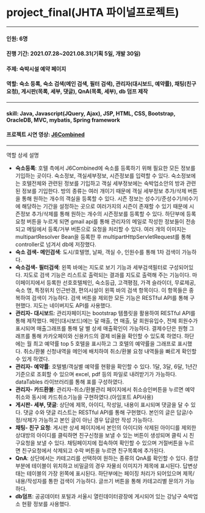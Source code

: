 # project_final(JHTA 파이널프로젝트)
--------------
#### 인원: 6명
#### 진행 기간: 2021.07.28~2021.08.31(기획 5일, 개발 30일)   
#### 주제: 숙박시설 예약 페이지   
#### 역할: 숙소 등록, 숙소 검색(메인 검색, 필터 검색), 관리자(대시보드, 예약률), 채팅(친구 요청), 게시판(목록, 세부, 댓글), QnA(목록, 세부), db 덤프 제작   
----------------
#### skill: Java, Javascript(JQuery, Ajax), JSP, HTML, CSS, Bootstrap, OracleDB, MVC, mybatis, Spring framework   
#### 프로젝트 시연 영상: [J6Combined](https://www.youtube.com/watch?v=ggbl4C8TEtU)
------------------
역할 상세 설명   
- **숙소등록**: 호텔 측에서 J6Combined에 숙소를 등록하기 위해 필요한 모든 정보를 기입하는 곳이다. 숙소정보, 객실세부정보, 시즌정보를 입력할 수 있다. 숙소정보에는 호텔전체와 관련된 정보를 기입하고 객실 세부정보에는 숙박업소안의 방과 관련된 정보를 기입한다. 방의 종류는 여러 개이기 때문에 객실 세부정보 추가/삭제 버튼을 통해 원하는 개수의 객실을 등록할 수 있다. 시즌 정보는 성수기/준성수기/비수기에 해당하는 기간을 설정하는 곳으로 여러가지의 시즌이 존재할 수 있기 때문에 시즌정보 추가/삭제를 통해 원하는 개수의 시즌정보를 등록할 수 있다. 하단부에 등록요청 버튼을 누르게 되면 gmail api를 통해 관리자의 메일로 작성한 정보들이 전송되고 메일에서 등록/거부 버튼으로 요청을 처리할 수 있다. 여러 개의 이미지는 multipartResolver Bean을 등록한 후 multipartHttpServletRequest를 통해 controller로 넘겨서 db에 저장했다.
- **숙소 검색- 메인검색**: 도시/호텔명, 날짜, 객실 수, 인원수를 통해 1차 검색이 가능하다. 
- **숙소검색- 필터검색**: 왼쪽 바에는 지도로 보기 기능과 세부검색필터로 구성되어있다. 지도로 검색 기능은 리스트로 출력되는 결과를 지도로 출력해 주는 기능이다. 마이페이지에서 등록한 선호호텔체인, 숙소등급, 고객평점, 가격 슬라이더, 무료제공, 숙소 명, 특정위치 인근반경, 편의시설이 왼쪽 바의 검색 항목이다. 이 항목들은 중복하여 검색이 가능하다. 검색 버튼을 제외한 모든 기능은 RESTful API를 통해 구현했다. 지도는 네이버지도 API를 사용했다.
- **관리자- 대시보드**: 관리자페이지는 bootstrap 템플릿을 활용하여 RESTful API를 통해 제작했다. 메인(대시보드)에는 달 매출, 연 매출, 달 회원유입수, 전체 회원수가 표시되며 매출그래프를 통해 달 별 상세 매출확인이 가능하다. 결제수단은 원형 그래프를 통해 카카오페이와 신용카드의 결제 비율을 확인할 수 있도록 하였다. 하단에는 월 최고 예약률 top 5 호텔을 표시하고 그 호텔의 예약률을 그래프로 표시했다. 취소/환불 신청내역을 메인에 배치하여 취소/환불 요청 내역들을 빠르게 확인할 수 있게 하였다.
- **관리자- 예약률**: 호텔별/객실별 예약률 현황을 확인할 수 있다. 1달, 3달, 6달, 1년간 기준으로 조회할 수 있으며 excel, pdf 등의 파일로 내려받기가 가능하다. dataTables 라이브러리를 통해 표를 구성하였다. 
- **관리자- 카드환불**: 관리자-취소/환불관리 페이지에서 취소승인버튼을 누르면 예약취소와 동시에 카드취소기능을 구현하였다.(아임포트 API사용)
- **게시판- 세부, 댓글**: 상단에 제목, 아이디, 작성일, 내용이 표시되며 댓글을 달 수 있다. 댓글 수와 댓글 리스트는 RESTful API를 통해 구현했다. 본인의 글은 답글/수정/삭제가 가능하고 본인 글이 아닌 경우 답글만 작성 가능하다.
- **채팅- 친구 요청**: 게시판 상세 페이지에서 본인의 아이디와 삭제된 아이디를 제외한 상대방의 아이디를 클릭하면 친구신청을 보낼 수 있는 버튼이 생성되며 클릭 시 친구요청을 보낼 수 있다. 채팅페이지에 접속하여 확인할 수 있으며 거절버튼을 누르면 친구요청에서 삭제되고 수락 버튼을 누르면 친구목록에 추가된다. 
- **QnA**: 상단에서는 카테고리를 선택하여 원하는 종류의 QnA를 확인할 수 있다. 중앙 부분에 테이블이 위치하고 비밀글의 경우 자물쇠 이미지가 제목에 표시된다. 답변상태는 테이블의 가장 왼쪽에 표시된다. 하단부에는 페이징 처리가 되어있으며 제목/내용/작성자를 통한 검색이 가능하다. 글쓰기 버튼을 통해 카테고리별 문의가 가능하다.
- **db덤프**: 공공데이터 포털과 서울시 열린데이터광장에 게시되어 있는 강남구 숙박업소 현황 정보를 사용했다.

